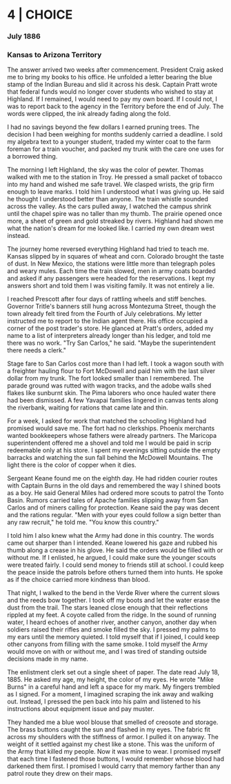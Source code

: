 # 4  |  CHOICE

### July 1886
### Kansas to Arizona Territory
The answer arrived two weeks after commencement. President Craig asked me to bring my books to his office. He unfolded a letter bearing the blue stamp of the Indian Bureau and slid it across his desk. Captain Pratt wrote that federal funds would no longer cover students who wished to stay at Highland. If I remained, I would need to pay my own board. If I could not, I was to report back to the agency in the Territory before the end of July. The words were clipped, the ink already fading along the fold.

I had no savings beyond the few dollars I earned pruning trees. The decision I had been weighing for months suddenly carried a deadline. I sold my algebra text to a younger student, traded my winter coat to the farm foreman for a train voucher, and packed my trunk with the care one uses for a borrowed thing.

The morning I left Highland, the sky was the color of pewter. Thomas walked with me to the station in Troy. He pressed a small packet of tobacco into my hand and wished me safe travel. We clasped wrists, the grip firm enough to leave marks. I told him I understood what I was giving up. He said he thought I understood better than anyone. The train whistle sounded across the valley. As the cars pulled away, I watched the campus shrink until the chapel spire was no taller than my thumb. The prairie opened once more, a sheet of green and gold streaked by rivers. Highland had shown me what the nation's dream for me looked like. I carried my own dream west instead.

The journey home reversed everything Highland had tried to teach me. Kansas slipped by in squares of wheat and corn. Colorado brought the taste of dust. In New Mexico, the stations were little more than telegraph poles and weary mules. Each time the train slowed, men in army coats boarded and asked if any passengers were headed for the reservations. I kept my answers short and told them I was visiting family. It was not entirely a lie.

I reached Prescott after four days of rattling wheels and stiff benches. Governor Tritle's banners still hung across Montezuma Street, though the town already felt tired from the Fourth of July celebrations. My letter instructed me to report to the Indian agent there. His office occupied a corner of the post trader's store. He glanced at Pratt's orders, added my name to a list of interpreters already longer than his ledger, and told me there was no work. "Try San Carlos," he said. "Maybe the superintendent there needs a clerk."

Stage fare to San Carlos cost more than I had left. I took a wagon south with a freighter hauling flour to Fort McDowell and paid him with the last silver dollar from my trunk. The fort looked smaller than I remembered. The parade ground was rutted with wagon tracks, and the adobe walls shed flakes like sunburnt skin. The Pima laborers who once hauled water there had been dismissed. A few Yavapai families lingered in canvas tents along the riverbank, waiting for rations that came late and thin.

For a week, I asked for work that matched the schooling Highland had promised would save me. The fort had no clerkships. Phoenix merchants wanted bookkeepers whose fathers were already partners. The Maricopa superintendent offered me a shovel and told me I would be paid in scrip redeemable only at his store. I spent my evenings sitting outside the empty barracks and watching the sun fall behind the McDowell Mountains. The light there is the color of copper when it dies.

Sergeant Keane found me on the eighth day. He had ridden courier routes with Captain Burns in the old days and remembered the way I shined boots as a boy. He said General Miles had ordered more scouts to patrol the Tonto Basin. Rumors carried tales of Apache families slipping away from San Carlos and of miners calling for protection. Keane said the pay was decent and the rations regular. "Men with your eyes could follow a sign better than any raw recruit," he told me. "You know this country."

I told him I also knew what the Army had done in this country. The words came out sharper than I intended. Keane lowered his gaze and rubbed his thumb along a crease in his glove. He said the orders would be filled with or without me. If I enlisted, he argued, I could make sure the younger scouts were treated fairly. I could send money to friends still at school. I could keep the peace inside the patrols before others turned them into hunts. He spoke as if the choice carried more kindness than blood.

That night, I walked to the bend in the Verde River where the current slows and the reeds bow together. I took off my boots and let the water erase the dust from the trail. The stars leaned close enough that their reflections rippled at my feet. A coyote called from the ridge. In the sound of running water, I heard echoes of another river, another canyon, another day when soldiers raised their rifles and smoke filled the sky. I pressed my palms to my ears until the memory quieted. I told myself that if I joined, I could keep other canyons from filling with the same smoke. I told myself the Army would move on with or without me, and I was tired of standing outside decisions made in my name.

The enlistment clerk set out a single sheet of paper. The date read July 18, 1885. He asked my age, my height, the color of my eyes. He wrote "Mike Burns" in a careful hand and left a space for my mark. My fingers trembled as I signed. For a moment, I imagined scraping the ink away and walking out. Instead, I pressed the pen back into his palm and listened to his instructions about equipment issue and pay muster.

They handed me a blue wool blouse that smelled of creosote and storage. The brass buttons caught the sun and flashed in my eyes. The fabric fit across my shoulders with the stiffness of armor. I pulled it on anyway. The weight of it settled against my chest like a stone. This was the uniform of the Army that killed my people. Now it was mine to wear. I promised myself that each time I fastened those buttons, I would remember whose blood had darkened them first. I promised I would carry that memory farther than any patrol route they drew on their maps.
